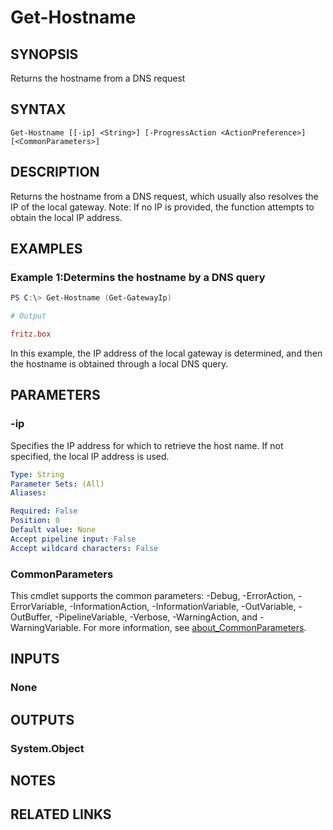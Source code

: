 ﻿---
external help file: EulandaConnect-help.xml
Module Name: EulandaConnect
online version: https://github.com/Eulanda/EulandaConnect/blob/master/docs/Get-Hostname.md
schema: 2.0.0
lastMod: 2024-03-19T06:27:25
---

# Get-Hostname

## SYNOPSIS

Returns the hostname from a DNS request

## SYNTAX

```
Get-Hostname [[-ip] <String>] [-ProgressAction <ActionPreference>] [<CommonParameters>]
```

## DESCRIPTION
Returns the hostname from a DNS request, which usually also resolves the IP of the local gateway. Note: If no IP is provided, the function attempts to obtain the local IP address.

## EXAMPLES

### Example 1:Determins the hostname by a DNS query
```powershell
PS C:\> Get-Hostname (Get-GatewayIp)
```

```ini
# Output

fritz.box
```

In this example, the IP address of the local gateway is determined, and then the hostname is obtained through a local DNS query.

## PARAMETERS

### -ip
Specifies the IP address for which to retrieve the host name. If not specified, the local IP address is used.

```yaml
Type: String
Parameter Sets: (All)
Aliases:

Required: False
Position: 0
Default value: None
Accept pipeline input: False
Accept wildcard characters: False
```


### CommonParameters
This cmdlet supports the common parameters: -Debug, -ErrorAction, -ErrorVariable, -InformationAction, -InformationVariable, -OutVariable, -OutBuffer, -PipelineVariable, -Verbose, -WarningAction, and -WarningVariable. For more information, see [about_CommonParameters](http://go.microsoft.com/fwlink/?LinkID=113216).

## INPUTS

### None

## OUTPUTS

### System.Object

## NOTES

## RELATED LINKS


